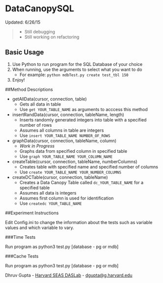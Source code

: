 # DataCanopySQL

Updated: 6/26/15

> * Still debugging
> * Still working on refactoring

## Basic Usage
1. Use Python to run program for the SQL Database of your choice
2. When running, use the arguments to select what you want to do
     * For example: `python mdbTest.py create test_tbl 150`
3. Enjoy!

##Method Descriptions

* getAllData(cursor, connection, table)
     * Gets all data in table
     * Use `get YOUR_TABLE_NAME` as arguments to acccess this method
* insertRandData(cursor, connection, tableName, length)
     * Inserts randomly generated integers into table with a specified number of rows
     * Assumes all columns in table are integers
     * Use `insert YOUR_TABLE_NAME NUMBER_OF_ROWS`
* graphData(cursor, connection, tableName, column)
     * _Work in Progress_
     * Graphs data from specified column in specified table
     * Use `graph YOUR_TABLE_NAME YOUR_COLUMN_NAME`
* createTable(cursor, connection, tableName, numberColumns)
     * Creates table with specified name and specified number of columns
     * Use `create YOUR_TABLE_NAME YOUR_NUMBER_COLUMNS`
* createDCTable(cursor, connection, tableName)
     * Creates a Data Canopy Table called `dc_YOUR_TABLE_NAME` for a specified table
     * Assumes all data is integers
     * Assumes first column is used for identification
     * Use `createdc YOUR_TABLE_NAME`

##Experiment Instructions

Edit Config.ini to change the information about the tests such as variable values and which variable to vary.

###Time Tests

Run program as python3 test.py [database - pg or mdb]

###Cache Tests

Run program as python3 test.py [database - pg or mdb]

Dhruv Gupta - [Harvard SEAS DASLab](//daslab.seas.harvard.edu) - [dgupta@g.harvard.edu](mailto:dgupta@g.harvard.edu)
     
